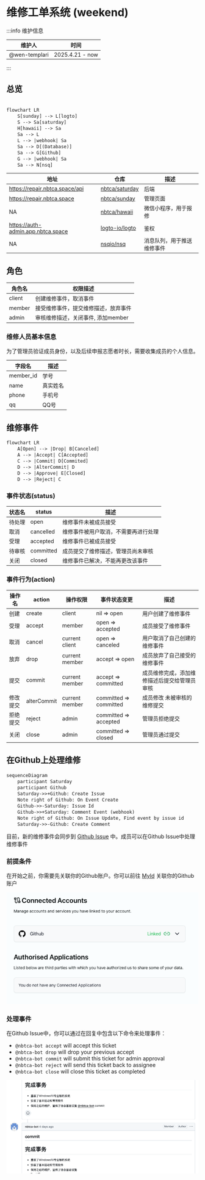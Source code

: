 # 维修工单系统 (weekend)

:::info 维护信息

| 维护人        | 时间            |
| ------------- | --------------- |
| @wen-templari | 2025.4.21 - now |

:::

## 总览

```mermaid

flowchart LR
    S[sunday] --> L[logto]
    S --> Sa[saturday]
    H[hawaii] --> Sa
    Sa --> L
    L --> |webhook| Sa
    Sa --> D[(Database)]
    Sa --> G[Github]
    G --> |webhook| Sa
    Sa --> N[nsq]

```

| 地址                                 | 仓库                                                | 描述                       |
| ------------------------------------ | --------------------------------------------------- | -------------------------- |
| <https://repair.nbtca.space/api>     | [nbtca/saturday](https://github.com/nbtca/saturday) | 后端                       |
| <https://repair.nbtca.space>         | [nbtca/sunday](https://github.com/nbtca/sunday)     | 管理页面                   |
| NA                                   | [nbtca/hawaii](https://github.com/nbtca/hawaii)     | 微信小程序，用于报修       |
| <https://auth-admin.app.nbtca.space> | [logto-io/logto](https://github.com/logto-io/logto) | 鉴权                       |
| NA                                   | [nsqio/nsq](https://github.com/nsqio/nsq)           | 消息队列，用于推送维修事件 |

## 角色

| 角色名 | 权限描述                             |
| ------ | ------------------------------------ |
| client | 创建维修事件，取消事件               |
| member | 接受维修事件，提交维修描述，放弃事件 |
| admin  | 审核维修描述，关闭事件, 添加member   |

### 维修人员基本信息

为了管理员验证成员身份，以及后续申报志愿者时长，需要收集成员的个人信息。

| 字段名    | 描述     |
| --------- | -------- |
| member_id | 学号     |
| name      | 真实姓名 |
| phone     | 手机号   |
| qq        | QQ号     |

## 维修事件

```mermaid
flowchart LR
    A[Open] --> |Drop| B[Canceled]
    A --> |Accept| C[Accepted]
    C --> |Commit| D[Commited]
    D --> |AlterCommit| D
    D --> |Approve| E[Closed]
    D --> |Reject| C
```

### 事件状态(status)

| 状态名 | status    | 描述                                 |
| ------ | --------- | ------------------------------------ |
| 待处理 | open      | 维修事件未被成员接受                 |
| 取消   | cancelled | 维修事件被用户取消，不需要再进行处理 |
| 受理   | accepted  | 维修事件已被成员接受                 |
| 待审核 | committed | 成员提交了维修描述，管理员尚未审核   |
| 关闭   | closed    | 维修事件已解决，不能再更改该事件     |

### 事件行为(action)

| 操作名   | action      | 操作权限       | 事件状态变更           | 描述                                         |
| -------- | ----------- | -------------- | ---------------------- | -------------------------------------------- |
| 创建     | create      | client         | nil => open            | 用户创建了维修事件                           |
| 受理     | accept      | member         | open => accepted       | 成员接受了维修事件                           |
| 取消     | cancel      | current client | open => canceled       | 用户取消了自己创建的维修事件                 |
| 放弃     | drop        | current member | accept => open         | 成员放弃了自己接受的维修事件                 |
| 提交     | commit      | current member | accept => committed    | 成员维修完成，添加维修描述后提交给管理员审核 |
| 修改提交 | alterCommit | current member | committed => committed | 成员修改 未被审核的维修提交                  |
| 拒绝提交 | reject      | admin          | committed => accepted  | 管理员拒绝提交                               |
| 关闭     | close       | admin          | committed => closed    | 管理员通过提交                               |

## 在Github上处理维修

```mermaid
sequenceDiagram
    participant Saturday
    participant Github
    Saturday->>+Github: Create Issue
    Note right of Github: On Event Create
    Github->>-Saturday: Issue Id
    Github->>+Saturday: Comment Event (webhook)
    Note right of Github: On Issue Update, Find event by issue id
    Saturday->>-Github: Create Comment

```

目前，新的维修事件会同步到 [Github Issue](https://github.com/nbtca/repair-tickets/issues) 中。成员可以在Github Issue中处理维修事件

### 前提条件

在开始之前，你需要先关联你的Github账户。你可以前往 [MyId](https://myid.app.nbtca.space/account/connections) 关联你的Github账户

![link-github](./assets/link-github.png)

### 处理事件

在Github Issue中，你可以通过在回复中包含以下命令来处理事件：

- `@nbtca-bot accept` will accept this ticket
- `@nbtca-bot drop` will drop your previous accept
- `@nbtca-bot commit` will submit this ticket for admin approval
- `@nbtca-bot reject` will send this ticket back to assignee
- `@nbtca-bot close` will close this ticket as completed

![issue-reply](./assets/issue-reply-example.png)
